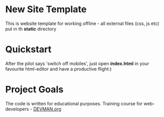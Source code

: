 # New Site Template

This is website template for working offline - all external files (css, js etc) put in th **static** directory

# Quickstart

After the pilot says 'switch off mobiles', just open **index.html** in your favourite html-editor and have a productive flight:)

# Project Goals

The code is written for educational purposes. Training course for web-developers - [DEVMAN.org](https://devman.org)
